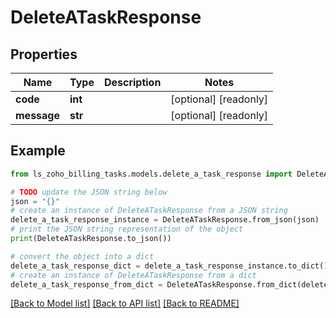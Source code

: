 # DeleteATaskResponse


## Properties

Name | Type | Description | Notes
------------ | ------------- | ------------- | -------------
**code** | **int** |  | [optional] [readonly] 
**message** | **str** |  | [optional] [readonly] 

## Example

```python
from ls_zoho_billing_tasks.models.delete_a_task_response import DeleteATaskResponse

# TODO update the JSON string below
json = "{}"
# create an instance of DeleteATaskResponse from a JSON string
delete_a_task_response_instance = DeleteATaskResponse.from_json(json)
# print the JSON string representation of the object
print(DeleteATaskResponse.to_json())

# convert the object into a dict
delete_a_task_response_dict = delete_a_task_response_instance.to_dict()
# create an instance of DeleteATaskResponse from a dict
delete_a_task_response_from_dict = DeleteATaskResponse.from_dict(delete_a_task_response_dict)
```
[[Back to Model list]](../README.md#documentation-for-models) [[Back to API list]](../README.md#documentation-for-api-endpoints) [[Back to README]](../README.md)


